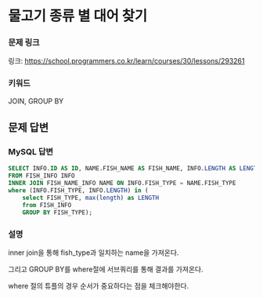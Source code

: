 # 물고기 종류 별 대어 찾기

### 문제 링크

링크: https://school.programmers.co.kr/learn/courses/30/lessons/293261

### 키워드

JOIN, GROUP BY

## 문제 답변

### MySQL 답변

```sql
SELECT INFO.ID AS ID, NAME.FISH_NAME AS FISH_NAME, INFO.LENGTH AS LENGTH
FROM FISH_INFO INFO
INNER JOIN FISH_NAME_INFO NAME ON INFO.FISH_TYPE = NAME.FISH_TYPE
where (INFO.FISH_TYPE, INFO.LENGTH) in (
    select FISH_TYPE, max(length) as LENGTH 
    from FISH_INFO 
    GROUP BY FISH_TYPE);

```

### 설명

inner join을 통해 fish_type과 일치하는 name을 가져온다.

그리고 GROUP BY를 where절에 서브쿼리를 통해 결과를 가져온다.

where 절의 튜플의 경우 순서가 중요하다는 점을 체크해야한다.


